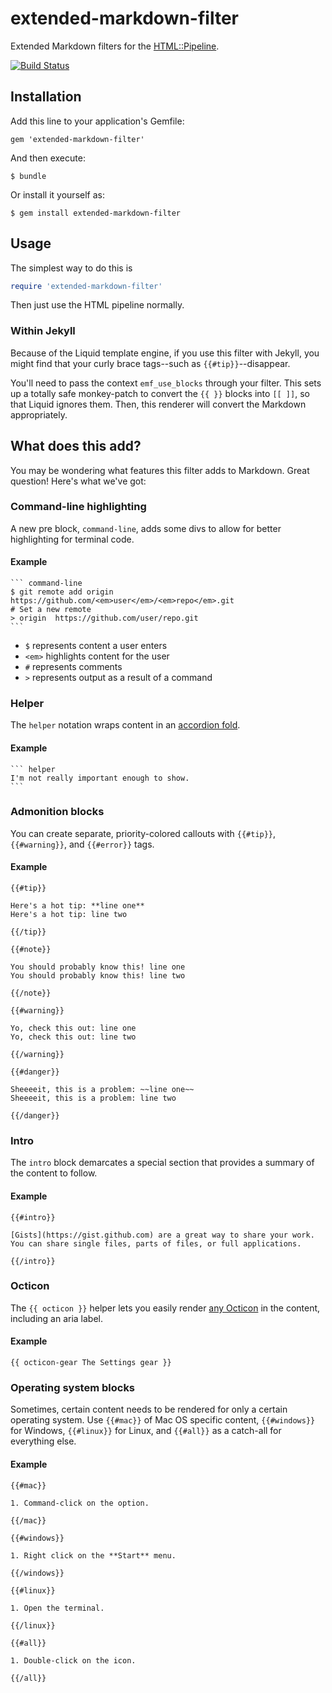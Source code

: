 extended-markdown-filter
====================

Extended Markdown filters for the [HTML::Pipeline](https://github.com/jch/html-pipeline).

[![Build Status](https://travis-ci.org/gjtorikian/extended-markdown-filter.svg)](https://travis-ci.org/gjtorikian/extended-markdown-filter)

## Installation

Add this line to your application's Gemfile:

    gem 'extended-markdown-filter'

And then execute:

    $ bundle

Or install it yourself as:

    $ gem install extended-markdown-filter

## Usage

The simplest way to do this is

``` ruby
require 'extended-markdown-filter'
```

Then just use the HTML pipeline normally.

### Within Jekyll

Because of the Liquid template engine, if you use this filter with Jekyll, you might find that your curly brace tags--such as `{{#tip}}`--disappear.

You'll need to pass the context `emf_use_blocks` through your filter. This sets up a totally safe monkey-patch to convert the `{{ }}` blocks into `[[ ]]`, so that Liquid ignores them. Then, this renderer will convert the Markdown appropriately.

## What does this add?

You may be wondering what features this filter adds to Markdown. Great question! Here's what we've got:

### Command-line highlighting

A new pre block, `command-line`, adds some divs to allow for better highlighting for terminal code.

#### Example

    ``` command-line
    $ git remote add origin https://github.com/<em>user</em>/<em>repo</em>.git
    # Set a new remote
    > origin  https://github.com/user/repo.git
    ```

* `$` represents content a user enters
* `<em>` highlights content for the user
* `#` represents comments
* `>` represents output as a result of a command

### Helper

The `helper` notation wraps content in an [accordion fold](http://jqueryui.com/accordion/).

#### Example

    ``` helper
    I'm not really important enough to show.
    ```

### Admonition blocks

You can create separate, priority-colored callouts with `{{#tip}}`, `{{#warning}}`, and `{{#error}}` tags.

#### Example

    {{#tip}}

    Here's a hot tip: **line one**
    Here's a hot tip: line two

    {{/tip}}
    
    {{#note}}
    
    You should probably know this! line one
    You should probably know this! line two
    
    {{/note}}

    {{#warning}}

    Yo, check this out: line one
    Yo, check this out: line two

    {{/warning}}

    {{#danger}}

    Sheeeeit, this is a problem: ~~line one~~
    Sheeeeit, this is a problem: line two

    {{/danger}}

### Intro

The `intro` block demarcates a special section that provides a summary of the content to follow.

#### Example

    {{#intro}}

    [Gists](https://gist.github.com) are a great way to share your work. You can share single files, parts of files, or full applications.

    {{/intro}}

### Octicon

The `{{ octicon }}` helper lets you easily render [any Octicon](https://octicons.github.com/) in the content, including an aria label.

#### Example

    {{ octicon-gear The Settings gear }}

### Operating system blocks

Sometimes, certain content needs to be rendered for only a certain operating system. Use `{{#mac}}` of Mac OS specific content, `{{#windows}}` for Windows, `{{#linux}}` for Linux, and `{{#all}}` as a catch-all for everything else.

#### Example

    {{#mac}}

    1. Command-click on the option.

    {{/mac}}

    {{#windows}}

    1. Right click on the **Start** menu.

    {{/windows}}

    {{#linux}}

    1. Open the terminal.

    {{/linux}}

    {{#all}}

    1. Double-click on the icon.

    {{/all}}
